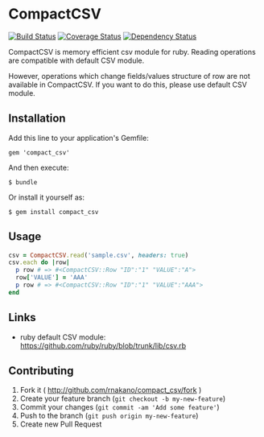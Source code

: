 # CompactCSV

[![Build Status](https://travis-ci.org/rnakano/compact_csv.svg?branch=master)](https://travis-ci.org/rnakano/compact_csv)
[![Coverage Status](https://coveralls.io/repos/rnakano/compact_csv/badge.svg?branch=master&service=github)](https://coveralls.io/github/rnakano/compact_csv?branch=master)
[![Dependency Status](https://gemnasium.com/rnakano/compact_csv.svg)](https://gemnasium.com/rnakano/compact_csv)

CompactCSV is memory efficient csv module for ruby. Reading operations are compatible with default CSV module.

However, operations which change fields/values structure of row are not available in CompactCSV. If you want to do this, please use default CSV module.

## Installation

Add this line to your application's Gemfile:

    gem 'compact_csv'

And then execute:

    $ bundle

Or install it yourself as:

    $ gem install compact_csv

## Usage

```ruby
csv = CompactCSV.read('sample.csv', headers: true)
csv.each do |row|
  p row # => #<CompactCSV::Row "ID":"1" "VALUE":"A">
  row['VALUE'] = 'AAA'
  p row # => #<CompactCSV::Row "ID":"1" "VALUE":"AAA">
end
```

## Links

* ruby default CSV module: https://github.com/ruby/ruby/blob/trunk/lib/csv.rb

## Contributing

1. Fork it ( http://github.com/rnakano/compact_csv/fork )
2. Create your feature branch (`git checkout -b my-new-feature`)
3. Commit your changes (`git commit -am 'Add some feature'`)
4. Push to the branch (`git push origin my-new-feature`)
5. Create new Pull Request
